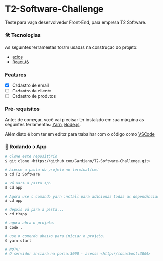 # T2-Software-Challenge
Teste para vaga desenvolvedor Front-End, para empresa T2 Software.

### 🛠 Tecnologias

As seguintes ferramentas foram usadas na construção do projeto:

- [axios](https://www.npmjs.com/package/axios)
- [ReactJS](https://pt-br.reactjs.org/)

### Features

- [x] Cadastro de email
- [ ] Cadastro de cliente
- [ ] Cadastro de produtos

### Pré-requisitos

Antes de começar, você vai precisar ter instalado em sua máquina as seguintes ferramentas:
[Yarn](https://classic.yarnpkg.com/pt-BR/), [Node.js](https://nodejs.org/en/). 

Além disto é bom ter um editor para trabalhar com o código como [VSCode](https://code.visualstudio.com/)

### 🎲 Rodando o App 

```bash
# Clone este repositório
$ git clone <https://github.com/Gardiano/T2-Software-Challenge.git>

# Acesse a pasta do projeto no terminal/cmd
$ cd T2 Software

# Vá para a pasta app.
$ cd app

# Agora use o comando yarn install para adicionas todas as dependências do projeto.
$ cd app

# depois vá para a pasta...
$ cd t2app

# agora abra o projeto.
$ code .

# use o comendo abaixo para iniciar o projeto.
$ yarn start

# NOTA:
# O servidor inciará na porta:3000 - acesse <http://localhost:3000>
```
